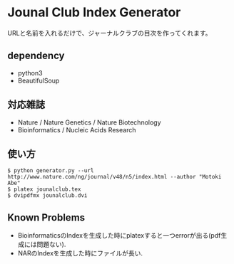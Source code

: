 Jounal Club Index Generator
===============

URLと名前を入れるだけで、ジャーナルクラブの目次を作ってくれます。

## dependency

* python3
* BeautifulSoup

## 対応雑誌

* Nature / Nature Genetics / Nature Biotechnology
* Bioinformatics / Nucleic Acids Research

## 使い方

```
$ python generator.py --url http://www.nature.com/ng/journal/v48/n5/index.html --author "Motoki Abe"
$ platex jounalclub.tex
$ dvipdfmx jounalclub.dvi
```

## Known Problems

* BioinformaticsのIndexを生成した時にplatexすると一つerrorが出る(pdf生成には問題ない).
* NARのIndexを生成した時にファイルが長い.